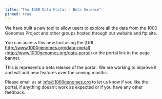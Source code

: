 ```yaml
---
title: "The IGSR Data Portal - Beta Release"
pinned: true
---
```


We have built a new tool to allow users to explore all the data from the 1000 Genomes Project and other groups hosted through our website and ftp site.

You can access this new tool using the [URL http://www.1000genomes.org/data-portal](http://www.1000genomes.org/data-portal) or the portal link in the page banner.

This is represents a beta release of the portal. We are working to improve it and will add new features over the coming months.

Please email us at [info@1000genomes.org](mailto:info@1000genomes.org) to let us know if you like the portal, if anything doesn't work as expected or if you have any other feedback.
